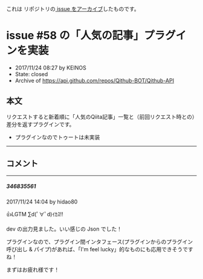 これは  リポジトリの[ issue をアーカイブ]()したものです。

# issue #58 の「人気の記事」プラグインを実装

- 2017/11/24 08:27 by KEINOS
- State: closed
- Archive of https://api.github.com/repos/Qithub-BOT/Qithub-API

## 本文

リクエストすると新着順に「人気のQiita記事」一覧と（前回リクエスト時との）差分を返すプラグインです。

- プラグインなのでトゥートは未実装

-----

## コメント

-----

##### 346835561

2017/11/24 14:04 by hidao80

👍LGTM ∑d(ﾟ∀ﾟd)ｲｶｽ!!

dev の出力見ました。いい感じの Json でした！

プラグインなので、プラグイン間インタフェース(プラグインからのプラグイン呼び出し & パイプ)があれば、「I'm feel lucky」的なものにも応用できそうですね！

まずはお疲れ様です！


